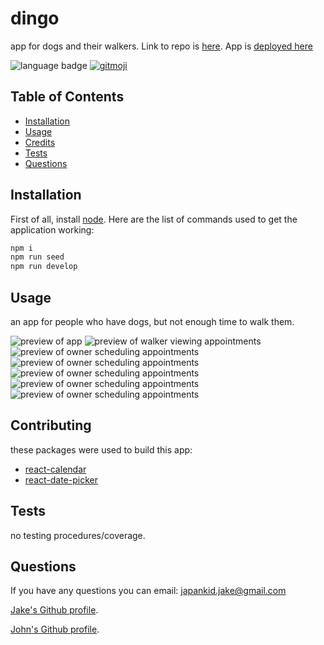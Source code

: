 # dingo

app for dogs and their walkers. Link to repo is [here](https://github.com/bc-mern-stack/dingo). App is [deployed here](https://dingo-dog-walker.herokuapp.com/)

![language badge](https://img.shields.io/github/languages/top/bc-mern-stack/dingo?style=for-the-badge)
[![gitmoji](https://img.shields.io/badge/gitmoji-%20😜%20😍-FFDD67.svg?style=flat-square)](https://gitmoji.dev)

## Table of Contents

- [Installation](#installation)
- [Usage](#usage)
- [Credits](#credits)
- [Tests](#tests)
- [Questions](#questions)

## Installation

First of all, install [node](https://nodejs.org/en/).
Here are the list of commands used to get the application working:

```bash
npm i
npm run seed
npm run develop
```

## Usage

an app for people who have dogs, but not enough time to walk them.

![preview of app](./images/0.png)
![preview of walker viewing appointments](./images/1.png)
![preview of owner scheduling appointments](./images/2.png)
![preview of owner scheduling appointments](./images/3.png)
![preview of owner scheduling appointments](./images/4.png)
![preview of owner scheduling appointments](./images/5.png)
![preview of owner scheduling appointments](./images/6.png)

## Contributing

these packages were used to build this app:

- [react-calendar](https://projects.wojtekmaj.pl/react-calendar/)
- [react-date-picker](https://projects.wojtekmaj.pl/react-date-picker/)

## Tests

no testing procedures/coverage.

## Questions

If you have any questions you can email: japankid.jake@gmail.com

[Jake's Github profile](https://github.com/japankid-code).

[John's Github profile](https://github.com/Jbartlettdesign).

[//]: <> (If your project has a lot of features, consider adding a "Features" section.)
